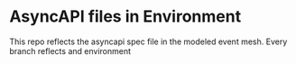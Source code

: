 # AsyncAPI files in Environment
This repo reflects the asyncapi spec file in the modeled event mesh. Every branch reflects and environment 